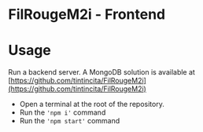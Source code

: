 # FilRougeM2i - Frontend

# Usage

Run a backend server. A MongoDB solution is available at [https://github.com/tintincita/FilRougeM2i](https://github.com/tintincita/FilRougeM2i)

- Open a terminal at the root of the repository.
- Run the `'npm i'` command
- Run the `'npm start'` command
